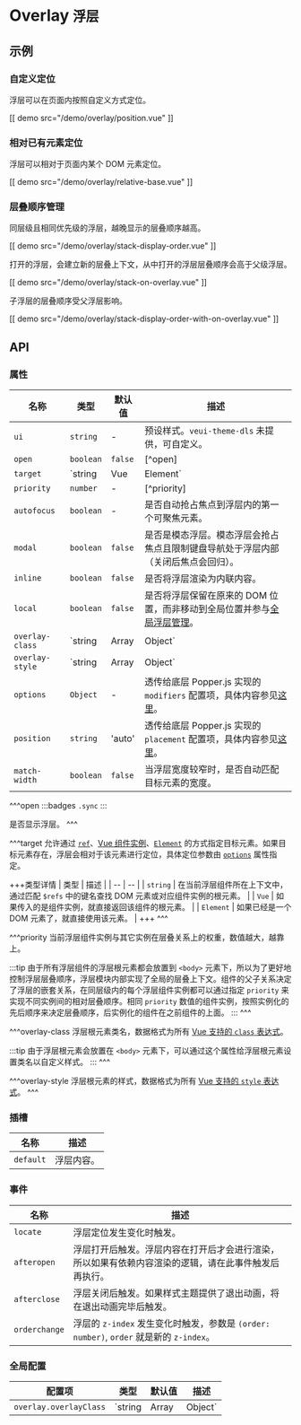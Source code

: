 # Overlay <small>浮层</small>

## 示例

### 自定义定位

浮层可以在页面内按照自定义方式定位。

[[ demo src="/demo/overlay/position.vue" ]]

### 相对已有元素定位

浮层可以相对于页面内某个 DOM 元素定位。

[[ demo src="/demo/overlay/relative-base.vue" ]]

### 层叠顺序管理

同层级且相同优先级的浮层，越晚显示的层叠顺序越高。

[[ demo src="/demo/overlay/stack-display-order.vue" ]]

打开的浮层，会建立新的层叠上下文，从中打开的浮层层叠顺序会高于父级浮层。

[[ demo src="/demo/overlay/stack-on-overlay.vue" ]]

子浮层的层叠顺序受父浮层影响。

[[ demo src="/demo/overlay/stack-display-order-with-on-overlay.vue" ]]

## API

### 属性

| 名称 | 类型 | 默认值 | 描述 |
| -- | -- | -- | -- |
| ``ui`` | `string` | - | 预设样式。`veui-theme-dls` 未提供，可自定义。 |
| ``open`` | `boolean` | `false` | [^open] |
| ``target`` | `string | Vue | Element` | - | [^target] |
| ``priority`` | `number` | - | [^priority] |
| ``autofocus`` | `boolean` | - | 是否自动抢占焦点到浮层内的第一个可聚焦元素。 |
| ``modal`` | `boolean` | `false` | 是否是模态浮层。模态浮层会抢占焦点且限制键盘导航处于浮层内部（关闭后焦点会回归）。 |
| ``inline`` | `boolean` | `false` | 是否将浮层渲染为内联内容。 |
| ``local`` | `boolean` | `false` | 是否将浮层保留在原来的 DOM 位置，而非移动到全局位置并参与[全局浮层管理](../advanced/overlay)。 |
| ``overlay-class`` | `string | Array | Object` | - | [^overlay-class] |
| ``overlay-style`` | `string | Array | Object` | - | [^overlay-style] |
| ``options`` | `Object` | - | 透传给底层 Popper.js 实现的 `modifiers` 配置项，具体内容参见[这里](https://popper.js.org/docs/v1/#modifiers)。 |
| ``position`` | `string` | 'auto' | 透传给底层 Popper.js 实现的 `placement` 配置项，具体内容参见[这里](https://popper.js.org/docs/v1/#popperplacements--codeenumcode)。 |
| ``match-width`` | `boolean` | `false` | 当浮层宽度较窄时，是否自动匹配目标元素的宽度。 |

^^^open
:::badges
`.sync`
:::

是否显示浮层。
^^^

^^^target
允许通过 [`ref`](https://v2.cn.vuejs.org/v2/guide/components-edge-cases.html#%E8%AE%BF%E9%97%AE%E5%AD%90%E7%BB%84%E4%BB%B6%E5%AE%9E%E4%BE%8B%E6%88%96%E5%AD%90%E5%85%83%E7%B4%A0)、[Vue 组件实例](https://v2.cn.vuejs.org/v2/guide/instance.html)、[`Element`](https://developer.mozilla.org/zh-CN/docs/Web/API/Element) 的方式指定目标元素。如果目标元素存在，浮层会相对于该元素进行定位，具体定位参数由 [`options`](#props-options) 属性指定。

+++类型详情
| 类型 | 描述 |
| -- | -- |
| `string` | 在当前浮层组件所在上下文中，通过匹配 `$refs` 中的键名查找 DOM 元素或对应组件实例的根元素。 |
| `Vue` | 如果传入的是组件实例，就直接返回该组件的根元素。 |
| `Element` | 如果已经是一个 DOM 元素了，就直接使用该元素。 |
+++
^^^

^^^priority
当前浮层组件实例与其它实例在层叠关系上的权重，数值越大，越靠上。

:::tip
由于所有浮层组件的浮层根元素都会放置到 `<body>` 元素下，所以为了更好地控制浮层层叠顺序，浮层模块内部实现了全局的层叠上下文。组件的父子关系决定了浮层的嵌套关系，在同层级内的每个浮层组件实例都可以通过指定 `priority` 来实现不同实例间的相对层叠顺序。相同 `priority` 数值的组件实例，按照实例化的先后顺序来决定层叠顺序，后实例化的组件在之前组件的上面。
:::
^^^

^^^overlay-class
浮层根元素类名，数据格式为所有 [Vue 支持的 `class` 表达式](https://v2.cn.vuejs.org/v2/guide/class-and-style.html#%E7%BB%91%E5%AE%9A-HTML-Class)。

:::tip
由于浮层根元素会放置在 `<body>` 元素下，可以通过这个属性给浮层根元素设置类名以自定义样式。
:::
^^^

^^^overlay-style
浮层根元素的样式，数据格式为所有 [Vue 支持的 `style` 表达式](https://v2.cn.vuejs.org/v2/guide/class-and-style.html#%E7%BB%91%E5%AE%9A%E5%86%85%E8%81%94%E6%A0%B7%E5%BC%8F)。
^^^
### 插槽

| 名称 | 描述 |
| -- | -- |
| ``default`` | 浮层内容。 |

### 事件

| 名称 | 描述 |
| -- | -- |
| ``locate`` | 浮层定位发生变化时触发。 |
| ``afteropen`` | 浮层打开后触发。浮层内容在打开后才会进行渲染，所以如果有依赖内容渲染的逻辑，请在此事件触发后再执行。 |
| ``afterclose`` | 浮层关闭后触发。如果样式主题提供了退出动画，将在退出动画完毕后触发。 |
| ``orderchange`` | 浮层的 `z-index` 发生变化时触发，参数是 `(order: number)`, `order` 就是新的 `z-index`。 |

### 全局配置

| 配置项 | 类型 | 默认值 | 描述 |
| -- | -- | -- | -- |
| ``overlay.overlayClass`` | `string | Array | Object` | `[]` | 全局配置需要添加到浮层容器上的类名，数据格式为所有 [Vue 支持的 `class` 表达式](https://v2.cn.vuejs.org/v2/guide/class-and-style.html#%E7%BB%91%E5%AE%9A-HTML-Class)。 |
